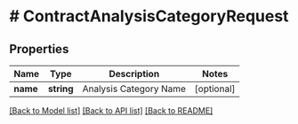 # # ContractAnalysisCategoryRequest

## Properties

Name | Type | Description | Notes
------------ | ------------- | ------------- | -------------
**name** | **string** | Analysis Category Name | [optional]

[[Back to Model list]](../../README.md#models) [[Back to API list]](../../README.md#endpoints) [[Back to README]](../../README.md)
